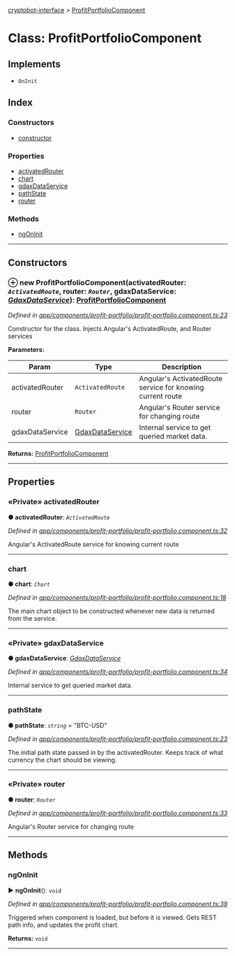 [cryptobot-interface](../README.md) > [ProfitPortfolioComponent](../classes/profitportfoliocomponent.md)



# Class: ProfitPortfolioComponent

## Implements

* `OnInit`

## Index

### Constructors

* [constructor](profitportfoliocomponent.md#markdown-header-constructor)


### Properties

* [activatedRouter](profitportfoliocomponent.md#markdown-header-private-activatedrouter)
* [chart](profitportfoliocomponent.md#markdown-header-chart)
* [gdaxDataService](profitportfoliocomponent.md#markdown-header-private-gdaxdataservice)
* [pathState](profitportfoliocomponent.md#markdown-header-pathstate)
* [router](profitportfoliocomponent.md#markdown-header-private-router)


### Methods

* [ngOnInit](profitportfoliocomponent.md#markdown-header-ngoninit)



---
## Constructors



### ⊕ **new ProfitPortfolioComponent**(activatedRouter: *`ActivatedRoute`*, router: *`Router`*, gdaxDataService: *[GdaxDataService](gdaxdataservice.md)*): [ProfitPortfolioComponent](profitportfoliocomponent.md)


*Defined in [app/components/profit-portfolio/profit-portfolio.component.ts:23](https://github.com/WilliamRADFunk/cryptobot-interface/blob/e137f0d/src/app/components/profit-portfolio/profit-portfolio.component.ts#L23)*



Constructor for the class. Injects Angular's ActivatedRoute, and Router services


**Parameters:**

| Param | Type | Description |
| ------ | ------ | ------ |
| activatedRouter | `ActivatedRoute`   |  Angular's ActivatedRoute service for knowing current route |
| router | `Router`   |  Angular's Router service for changing route |
| gdaxDataService | [GdaxDataService](gdaxdataservice.md)   |  Internal service to get queried market data. |





**Returns:** [ProfitPortfolioComponent](profitportfoliocomponent.md)

---


## Properties


### «Private» activatedRouter

**●  activatedRouter**:  *`ActivatedRoute`* 

*Defined in [app/components/profit-portfolio/profit-portfolio.component.ts:32](https://github.com/WilliamRADFunk/cryptobot-interface/blob/e137f0d/src/app/components/profit-portfolio/profit-portfolio.component.ts#L32)*



Angular's ActivatedRoute service for knowing current route




___



###  chart

**●  chart**:  *`Chart`* 

*Defined in [app/components/profit-portfolio/profit-portfolio.component.ts:18](https://github.com/WilliamRADFunk/cryptobot-interface/blob/e137f0d/src/app/components/profit-portfolio/profit-portfolio.component.ts#L18)*



The main chart object to be constructed whenever new data is returned from the service.




___



### «Private» gdaxDataService

**●  gdaxDataService**:  *[GdaxDataService](gdaxdataservice.md)* 

*Defined in [app/components/profit-portfolio/profit-portfolio.component.ts:34](https://github.com/WilliamRADFunk/cryptobot-interface/blob/e137f0d/src/app/components/profit-portfolio/profit-portfolio.component.ts#L34)*



Internal service to get queried market data.




___



###  pathState

**●  pathState**:  *`string`*  = "BTC-USD"

*Defined in [app/components/profit-portfolio/profit-portfolio.component.ts:23](https://github.com/WilliamRADFunk/cryptobot-interface/blob/e137f0d/src/app/components/profit-portfolio/profit-portfolio.component.ts#L23)*



The initial path state passed in by the activatedRouter. Keeps track of what currency the chart should be viewing.




___



### «Private» router

**●  router**:  *`Router`* 

*Defined in [app/components/profit-portfolio/profit-portfolio.component.ts:33](https://github.com/WilliamRADFunk/cryptobot-interface/blob/e137f0d/src/app/components/profit-portfolio/profit-portfolio.component.ts#L33)*



Angular's Router service for changing route




___


## Methods


###  ngOnInit

► **ngOnInit**(): `void`



*Defined in [app/components/profit-portfolio/profit-portfolio.component.ts:39](https://github.com/WilliamRADFunk/cryptobot-interface/blob/e137f0d/src/app/components/profit-portfolio/profit-portfolio.component.ts#L39)*



Triggered when component is loaded, but before it is viewed. Gets REST path info, and updates the profit chart.




**Returns:** `void`





___


